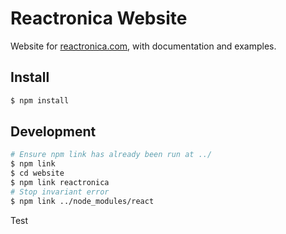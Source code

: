 # Reactronica Website

Website for [reactronica.com](https://reactronica.com), with documentation and examples.

## Install

```bash
$ npm install
```

## Development

```bash
# Ensure npm link has already been run at ../
$ npm link
$ cd website
$ npm link reactronica
# Stop invariant error
$ npm link ../node_modules/react
```

Test

